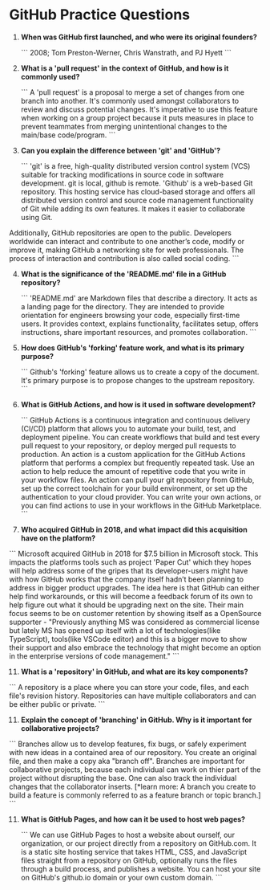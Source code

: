 # GitHub Practice Questions

1. **When was GitHub first launched, and who were its original founders?**

   \`\`\`
   2008; Tom Preston-Werner, Chris Wanstrath, and PJ Hyett
   \`\`\`

2. **What is a 'pull request' in the context of GitHub, and how is it commonly used?**

   \`\`\`
   A 'pull request' is a proposal to merge a set of changes from one branch into another. It's commonly used amongst collaborators to review and discuss potential changes.  It's imperative to use this feature when working on a group project because it puts measures in place to prevent teammates from merging unintentional changes to the main/base code/program.
   \`\`\`

3. **Can you explain the difference between 'git' and 'GitHub'?**

   \`\`\`
   'git' is a free, high-quality distributed version control system (VCS) suitable for tracking modifications in source code in software development.  git is local, github is remote. 
 'Github' is a web-based Git repository. This hosting service has cloud-based storage and offers all distributed version control and source code management functionality of Git while adding its own features. It makes it easier to collaborate using Git. 

Additionally, GitHub repositories are open to the public. Developers worldwide can interact and contribute to one another’s code, modify or improve it, making GitHub a networking site for web professionals. The process of interaction and contribution is also called social coding.
   \`\`\`

4. **What is the significance of the 'README.md' file in a GitHub repository?**

   \`\`\`
   'README.md' are Markdown files that describe a directory.  It acts as a landing page for the directory.  They are intended to provide orientation for engineers browsing your code, especially first-time users.  It provides context, explains functionality, facilitates setup, offers instructions, share important resources, and promotes collaboration.
   \`\`\`

6. **How does GitHub's 'forking' feature work, and what is its primary purpose?**

   \`\`\`
   Github's 'forking' feature allows us to create a copy of the document.  It's primary purpose is to propose changes to the upstream repository. 
   \`\`\`

8. **What is GitHub Actions, and how is it used in software development?**

   \`\`\`
   GitHub Actions is a continuous integration and continuous delivery (CI/CD) platform that allows you to automate your build, test, and deployment pipeline.  You can create workflows that build and test every pull request to your repository, or deploy merged pull requests to production.  An action is a custom application for the GitHub Actions platform that performs a complex but frequently repeated task.  Use an action to help reduce the amount of repetitive code that you write in your workflow files.  An action can pull your git repository from GitHub, set up the correct toolchain for your build environment, or set up the authentication to your cloud provider.  You can write your own actions, or you can find actions to use in your workflows in the GitHub Marketplace.
   \`\`\`

10. **Who acquired GitHub in 2018, and what impact did this acquisition have on the platform?**

   \`\`\`
   Microsoft acquired GitHub in 2018 for $7.5 billion in Microsoft stock.  This impacts the platforms tools such as project 'Paper Cut' which they hopes will help address some of the gripes that its developer-users might have with how GitHub works that the company itself hadn’t been planning to address in bigger product upgrades. The idea here is that GitHub can either help find workarounds, or this will become a feedback forum of its own to help figure out what it should be upgrading next on the site.  Their main focus seems to be on customer retention by showing itself as a OpenSource supporter - "Previously anything MS was considered as commercial license but lately MS has opened up itself with a lot of technologies(like TypeScript), tools(like VSCode editor) and this is a bigger move to show their support and also embrace the technology that might become an option in the enterprise versions of code management." 
   \`\`\`

11. **What is a 'repository' in GitHub, and what are its key components?**

   \`\`\`
   A repository is a place where you can store your code, files, and each file's revision history.  Repositories can have multiple collaborators and can be either public or private. 
   \`\`\`

11. **Explain the concept of 'branching' in GitHub. Why is it important for collaborative projects?**

   \`\`\`
   Branches allow us to develop features, fix bugs, or safely experiment with new ideas in a contained area of our repository.  You create an original file, and then make a copy aka "branch off".  Branches are important for collaborative projects, because each individual can work on thier part of the project without disrupting the base.  One can also track the individual changes that the collaborator inserts.  [*learn more: A branch you create to build a feature is commonly referred to as a feature branch or topic branch.]
   \`\`\`

11. **What is GitHub Pages, and how can it be used to host web pages?**

    \`\`\`
    We can use GitHub Pages to host a website about ourself, our organization, or our project directly from a repository on GitHub.com.  It is a static site hosting service that takes HTML, CSS, and JavaScript files straight from a repository on GitHub, optionally runs the files through a build process, and publishes a website.  You can host your site on GitHub's github.io domain or your own custom domain.
    \`\`\`

